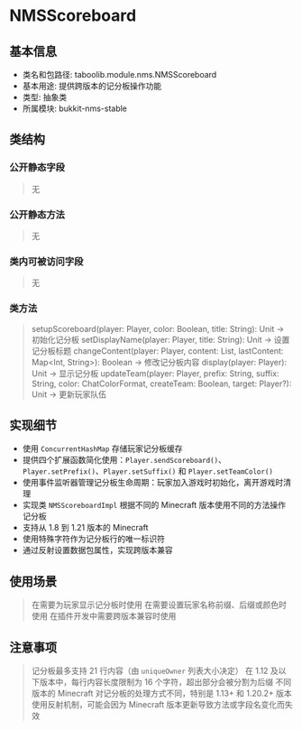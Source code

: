 # NMSScoreboard

## 基本信息
- 类名和包路径: taboolib.module.nms.NMSScoreboard
- 基本用途: 提供跨版本的记分板操作功能
- 类型: 抽象类
- 所属模块: bukkit-nms-stable

## 类结构

### 公开静态字段
> 无

### 公开静态方法
> 无

### 类内可被访问字段
> 无

### 类方法
> setupScoreboard(player: Player, color: Boolean, title: String): Unit -> 初始化记分板
> setDisplayName(player: Player, title: String): Unit -> 设置记分板标题
> changeContent(player: Player, content: List<String>, lastContent: Map<Int, String>): Boolean -> 修改记分板内容
> display(player: Player): Unit -> 显示记分板
> updateTeam(player: Player, prefix: String, suffix: String, color: ChatColorFormat, createTeam: Boolean, target: Player?): Unit -> 更新玩家队伍

## 实现细节
- 使用 `ConcurrentHashMap` 存储玩家记分板缓存
- 提供四个扩展函数简化使用：`Player.sendScoreboard()`、`Player.setPrefix()`、`Player.setSuffix()` 和 `Player.setTeamColor()`
- 使用事件监听器管理记分板生命周期：玩家加入游戏时初始化，离开游戏时清理
- 实现类 `NMSScoreboardImpl` 根据不同的 Minecraft 版本使用不同的方法操作记分板
- 支持从 1.8 到 1.21 版本的 Minecraft
- 使用特殊字符作为记分板行的唯一标识符
- 通过反射设置数据包属性，实现跨版本兼容

## 使用场景
> 在需要为玩家显示记分板时使用
> 在需要设置玩家名称前缀、后缀或颜色时使用
> 在插件开发中需要跨版本兼容时使用

## 注意事项
> 记分板最多支持 21 行内容（由 `uniqueOwner` 列表大小决定）
> 在 1.12 及以下版本中，每行内容长度限制为 16 个字符，超出部分会被分割为后缀
> 不同版本的 Minecraft 对记分板的处理方式不同，特别是 1.13+ 和 1.20.2+ 版本
> 使用反射机制，可能会因为 Minecraft 版本更新导致方法或字段名变化而失效
